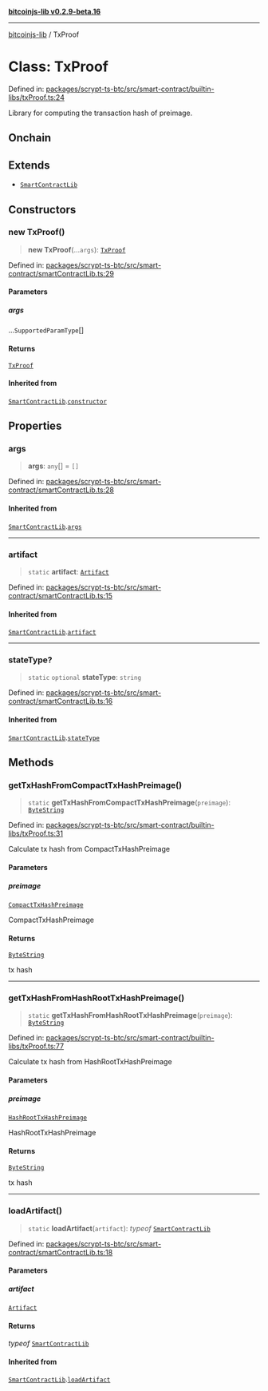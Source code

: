 [**bitcoinjs-lib v0.2.9-beta.16**](../README.md)

***

[bitcoinjs-lib](../README.md) / TxProof

# Class: TxProof

Defined in: [packages/scrypt-ts-btc/src/smart-contract/builtin-libs/txProof.ts:24](https://github.com/sCrypt-Inc/scrypt-btc-mono/blob/7d2760b2d3565565fcb011792878d3764e0701be/packages/scrypt-ts-btc/src/smart-contract/builtin-libs/txProof.ts#L24)

Library for computing the transaction hash of preimage.

## Onchain

## Extends

- [`SmartContractLib`](SmartContractLib.md)

## Constructors

### new TxProof()

> **new TxProof**(...`args`): [`TxProof`](TxProof.md)

Defined in: [packages/scrypt-ts-btc/src/smart-contract/smartContractLib.ts:29](https://github.com/sCrypt-Inc/scrypt-btc-mono/blob/7d2760b2d3565565fcb011792878d3764e0701be/packages/scrypt-ts-btc/src/smart-contract/smartContractLib.ts#L29)

#### Parameters

##### args

...`SupportedParamType`[]

#### Returns

[`TxProof`](TxProof.md)

#### Inherited from

[`SmartContractLib`](SmartContractLib.md).[`constructor`](SmartContractLib.md#constructors)

## Properties

### args

> **args**: `any`[] = `[]`

Defined in: [packages/scrypt-ts-btc/src/smart-contract/smartContractLib.ts:28](https://github.com/sCrypt-Inc/scrypt-btc-mono/blob/7d2760b2d3565565fcb011792878d3764e0701be/packages/scrypt-ts-btc/src/smart-contract/smartContractLib.ts#L28)

#### Inherited from

[`SmartContractLib`](SmartContractLib.md).[`args`](SmartContractLib.md#args-1)

***

### artifact

> `static` **artifact**: [`Artifact`](../interfaces/Artifact.md)

Defined in: [packages/scrypt-ts-btc/src/smart-contract/smartContractLib.ts:15](https://github.com/sCrypt-Inc/scrypt-btc-mono/blob/7d2760b2d3565565fcb011792878d3764e0701be/packages/scrypt-ts-btc/src/smart-contract/smartContractLib.ts#L15)

#### Inherited from

[`SmartContractLib`](SmartContractLib.md).[`artifact`](SmartContractLib.md#artifact)

***

### stateType?

> `static` `optional` **stateType**: `string`

Defined in: [packages/scrypt-ts-btc/src/smart-contract/smartContractLib.ts:16](https://github.com/sCrypt-Inc/scrypt-btc-mono/blob/7d2760b2d3565565fcb011792878d3764e0701be/packages/scrypt-ts-btc/src/smart-contract/smartContractLib.ts#L16)

#### Inherited from

[`SmartContractLib`](SmartContractLib.md).[`stateType`](SmartContractLib.md#statetype)

## Methods

### getTxHashFromCompactTxHashPreimage()

> `static` **getTxHashFromCompactTxHashPreimage**(`preimage`): [`ByteString`](../type-aliases/ByteString.md)

Defined in: [packages/scrypt-ts-btc/src/smart-contract/builtin-libs/txProof.ts:31](https://github.com/sCrypt-Inc/scrypt-btc-mono/blob/7d2760b2d3565565fcb011792878d3764e0701be/packages/scrypt-ts-btc/src/smart-contract/builtin-libs/txProof.ts#L31)

Calculate tx hash from CompactTxHashPreimage

#### Parameters

##### preimage

[`CompactTxHashPreimage`](../type-aliases/CompactTxHashPreimage.md)

CompactTxHashPreimage

#### Returns

[`ByteString`](../type-aliases/ByteString.md)

tx hash

***

### getTxHashFromHashRootTxHashPreimage()

> `static` **getTxHashFromHashRootTxHashPreimage**(`preimage`): [`ByteString`](../type-aliases/ByteString.md)

Defined in: [packages/scrypt-ts-btc/src/smart-contract/builtin-libs/txProof.ts:77](https://github.com/sCrypt-Inc/scrypt-btc-mono/blob/7d2760b2d3565565fcb011792878d3764e0701be/packages/scrypt-ts-btc/src/smart-contract/builtin-libs/txProof.ts#L77)

Calculate tx hash from HashRootTxHashPreimage

#### Parameters

##### preimage

[`HashRootTxHashPreimage`](../type-aliases/HashRootTxHashPreimage.md)

HashRootTxHashPreimage

#### Returns

[`ByteString`](../type-aliases/ByteString.md)

tx hash

***

### loadArtifact()

> `static` **loadArtifact**(`artifact`): *typeof* [`SmartContractLib`](SmartContractLib.md)

Defined in: [packages/scrypt-ts-btc/src/smart-contract/smartContractLib.ts:18](https://github.com/sCrypt-Inc/scrypt-btc-mono/blob/7d2760b2d3565565fcb011792878d3764e0701be/packages/scrypt-ts-btc/src/smart-contract/smartContractLib.ts#L18)

#### Parameters

##### artifact

[`Artifact`](../interfaces/Artifact.md)

#### Returns

*typeof* [`SmartContractLib`](SmartContractLib.md)

#### Inherited from

[`SmartContractLib`](SmartContractLib.md).[`loadArtifact`](SmartContractLib.md#loadartifact)
